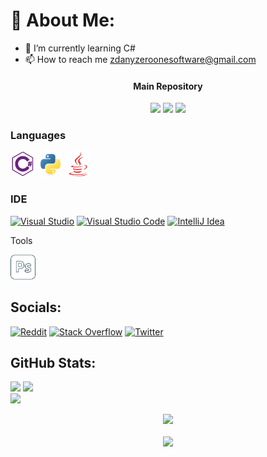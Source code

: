 # 💫 About Me:
 - 🌱 I’m currently learning C#
 - 📫 How to reach me zdanyzeroonesoftware@gmail.com

<div align="center">
<h4>Main Repository</h4>
<a href="https://github.com/zDany01/WindowsITimeSync"><img src="https://github-readme-stats.vercel.app/api/pin/?username=zDany01&theme=dark&hide_border=true&repo=WindowsITimeSync"></a>
<a href="https://github.com/zDany01/Minecraft-Settings-Saver"><img src="https://github-readme-stats.vercel.app/api/pin/?username=zDany01&theme=dark&hide_border=true&repo=Minecraft-Settings-Saver"></a>
 <a href="https://github.com/zDany01/CrossTacToe"><img src="https://github-readme-stats.vercel.app/api/pin/?username=zDany01&theme=dark&hide_border=true&repo=CrossTacToe"></a>
</div>

### Languages
<p align="left">
 <img src="https://raw.githubusercontent.com/devicons/devicon/master/icons/csharp/csharp-line.svg" alt="csharp" width="40" height="40"/>
 <img src="https://raw.githubusercontent.com/devicons/devicon/master/icons/python/python-original.svg" alt="python" width="40" height="40"/>
 <img src="https://raw.githubusercontent.com/devicons/devicon/master/icons/java/java-plain.svg" alt="java" width="40" height="40"/>
</p>

### IDE
<p align="left">
 <a href="https://visualstudio.microsoft.com/" target="_blank"><img src="https://img.shields.io/badge/Visual_Studio-5C2D91?style=for-the-badge&logo=visual%20studio&logoColor=white" alt="Visual Studio"/></a>  
 <a href="https://code.visualstudio.com/Download" target="_blank"><img src="https://img.shields.io/badge/VSCode-0078D4?style=for-the-badge&logo=visual%20studio%20code&logoColor=white" alt="Visual Studio Code"/></a>
 <a href="https://www.jetbrains.com/idea/" target="_blank"><img src="https://img.shields.io/badge/IntelliJ_IDEA-000000.svg?style=for-the-badge&logo=intellij-idea&logoColor=white" alt="IntelliJ Idea"/></a>  
 
</p
 
### Tools
<p align="left">
<a href="https://www.photoshop.com" target="_blank"><img src="https://raw.githubusercontent.com/devicons/devicon/master/icons/photoshop/photoshop-line.svg" alt="photoshop" width="40" height="40"/></a> 
</p>

## Socials:
[![Reddit](https://img.shields.io/badge/Reddit-%23FF4500.svg?logo=Reddit&logoColor=white)](https://reddit.com/user/zDany01_)
[![Stack Overflow](https://img.shields.io/badge/-Stackoverflow-FE7A16?logo=stack-overflow&logoColor=white)](https://stackoverflow.com/users/11734095)
[![Twitter](https://img.shields.io/badge/Twitter-%231DA1F2.svg?logo=Twitter&logoColor=white)](https://twitter.com/zDany01_) 

## GitHub Stats:
![](https://github-readme-stats.vercel.app/api?username=zDany01&theme=dark&hide_border=true&include_all_commits=false&count_private=true)
![](https://github-readme-streak-stats.herokuapp.com/?user=zDany01&theme=dark&hide_border=true)<br/>
![](https://github-readme-stats.vercel.app/api/top-langs/?username=zDany01&theme=dark&hide_border=true&include_all_commits=false&count_private=true&layout=compact)
<div align="center">
  <img src="https://github-profile-trophy.vercel.app/?username=zDany01&theme=onedark&no-frame=false&no-bg=true&margin-w=4">
</div>
<br>
<div align="center"><img src="https://komarev.com/ghpvc/?username=zDany01&style=plastic"></div>
